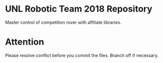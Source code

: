# UNL Robotic Team 2018 Repository

Master control of competition rover with affiliate libraries.

# Attention

Please resolve conflict before you commit the files. Branch off if necessary.

